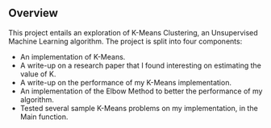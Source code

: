 ## Overview
This project entails an exploration of K-Means
Clustering, an Unsupervised Machine Learning algorithm.
The project is split into four components:
- An implementation of K-Means.
- A write-up on a research paper that I found interesting
on estimating the value of K.
- A write-up on the performance of my K-Means implementation.
- An implementation of the Elbow Method to better the performance
of my algorithm.
- Tested several sample K-Means problems on my implementation, 
in the Main function.
